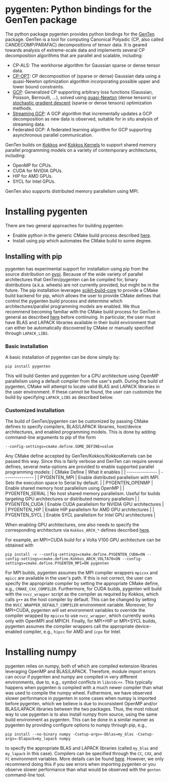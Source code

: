 # pygenten:  Python bindings for the GenTen package

The python package pygenten provides python bindings for the [GenTen](https://github.com/sandialabs/GenTen) package.  GenTen is a tool for computing Canonical Polyadic (CP, also called CANDECOMP/PARAFAC) decompositions of tensor data.  It is geared towards analysis of extreme-scale data and implements several CP decomposition algorithms that are parallel and scalable, including:
* CP-ALS:  The workhorse algorithm for Gaussian sparse or dense tensor data.
* [CP-OPT](https://doi.org/10.1002/cem.1335):  CP decomposition of (sparse or dense) Gaussian data using a quasi-Newton optimization algorithm incorporating possible upper and lower bound constraints.
* [GCP](https://epubs.siam.org/doi/abs/10.1137/18M1203626):  Generalized CP supporting arbitrary loss functions (Gaussian, Poisson, Bernoulli, ...), solved using [quasi-Newton](https://epubs.siam.org/doi/abs/10.1137/18M1203626) (dense tensors) or [stochastic gradient descent](https://doi.org/10.1137/19M1266265) (sparse or dense tensors) optimization methods.
* [Streaming GCP](https://doi.org/10.1145/3592979.3593405): A GCP algorithm that incrementally updates a GCP decomposition as new data is observed, suitable for in situ analysis of streaming data.
* Federated GCP:  A federated learning algorithm for GCP supporting asynchronous parallel communication.

GenTen builds on [Kokkos](https://github.com/kokkos/kokkos) and [Kokkos Kernels](https://github.com/kokkos/kokkos-kernels) to support shared memory parallel programming models on a variety of contemporary architectures, including:
* OpenMP for CPUs.
* CUDA for NVIDIA GPUs.
* HIP for AMD GPUs.
* SYCL for Intel GPUs.

GenTen also supports distributed memory parallelism using MPI.

# Installing pygenten

There are two general approaches for building pygenten:
* Enable python in the generic CMake build process described [here](https://github.com/sandialabs/GenTen#installing-genten).
* Install using pip which automates the CMake build to some degree.

## Installing with pip

pygenten has experimental support for installation using pip from the source distribution on [pypi](https://pypi.org/project/pygenten/).  Because of the wide variety of parallel architectures that GenTen/pygenten can be compiled for, binary distributions (a.k.a. wheels) are not currently provided, but might be in the future.  The pip installation leverages [scikit-build-core](https://github.com/scikit-build/scikit-build-core) to provide a CMake build backend for pip, which allows the user to provide CMake defines that control the pygenten build process and determine which architectures/parallel programming models are enabled.  We thus recommend becoming familiar with the CMake build process for GenTen in general as described [here](https://github.com/sandialabs/GenTen#installing-genten) before continuing.  In particular, the user must have BLAS and LAPACK libraries available in their build environment that can either be automatically discovered by CMake or manually specified through `LAPACK_LIBS`.

### Basic installation

A basic installation of pygenten can be done simply by:
```
pip install pygenten
```
This will build Genten and pygenten for a CPU architecture using OpenMP parallelism using a default compiler from the user's path.  During the build of pygenten, CMake will attempt to locate valid BLAS and LAPACK libraries in the user environment.  If these cannot be found, the user can customize the build by specifying `LAPACK_LIBS` as described below.

### Customized installation

The build of GenTen/pygenten can be customized by passing CMake defines to specify compilers, BLAS/LAPACK libraries, host/device architectures, and enabled programming models.  This is done by adding command-line arguments to pip of the form
```
--config-settings=cmake.define.SOME_DEFINE=value
```
Any CMake define accepted by GenTen/Kokkos/KokkosKernels can be passed this way.  Since this is fairly verbose and GenTen can require several defines, several meta-options are provided to enable supported parallel programming models:
| CMake Define    | What it enables |
| --------------- | --------------- |
| PYGENTEN_MPI    | Enable distributed parallelism with MPI.  Sets the execution space to Serial by default. |
| PYGENTEN_OPENMP | Enable shared memory host parallelism using OpenMP |
| PYGENTEN_SERIAL | No host shared memory parallelism.  Useful for builds targeting GPU architectures or distributed memory parallelism |
| PYGENTEN_CUDA   | Enable CUDA parallelism for NVIDIA GPU architectures |
| PYGENTEN_HIP    | Enable HIP parallelism for AMD GPU architectures |
| PYGENTEN_SYCL   | Enable SYCL parallelism for Intel GPU architectures |

When enabling GPU architectures, one also needs to specify the corresponding architecture via `Kokkos_ARCH_*` defines described [here](https://kokkos.org/kokkos-core-wiki/keywords.html#architectures). 

For example, an MPI+CUDA build for a Volta V100 GPU architecture can be obtained with
```
pip install -v --config-settings=cmake.define.PYGENTEN_CUDA=ON --config-settings=cmake.define.Kokkos_ARCH_VOLTA70=ON --config-settings=cmake.define.PYGENTEN_MPI=ON pygenten
```
For MPI builds, pygenten assumes the MPI compiler wrappers `mpicxx` and `mpicc` are available in the user's path.  If this is not correct, the user can specify the appropriate compiler by setting the appropriate CMake define, e.g., `CMAKE_CXX_COMPILER`.  Furthermore, for CUDA builds, pygenten will build with the `nvcc_wrapper` script as the compiler as required by Kokkos, which calls `g++` as the host compiler by default.  This can be changed by setting the `NVCC_WRAPPER_DEFAULT_COMPILER` environment variable.  Moreover, for MPI+CUDA, pygenten will set environment variables to override the compiler wrapped by `mpicxx` to use `nvcc_wrapper`, which currently works only with OpenMPI and MPICH.  Finally, for MPI+HIP or MPI+SYCL builds, pygenten assumes the compiler wrappers call the appropriate device-enabled compiler, e.g., `hipcc` for AMD and `icpx` for Intel.

# Installing numpy

pygenten relies on numpy, both of which are compiled extension libraries leveraging OpenMP and BLAS/LAPACK.  Therefore, module import errors can occur if pygenten and numpy are compiled in very different environments, due to, e.g., symbol conflicts in `libstdc++`.  This typically happens when pygenten is compiled with a much newer compiler than what was used to compile the numpy wheel.  Futhermore, we have observed slower performance in pygenten in some cases when numpy is imported before pygenten, which we believe is due to inconsistent OpenMP and/or BLAS/LAPACK libraries between the two packages.  Thus, the most robust way to use pygenten is to also install numpy from source, using the same build environment as pygenten.  This can be done in a similar manner as pygenten by providing configure options to numpy through pip, e.g.,
```
pip install --no-binary numpy -Csetup-args=-Dblas=my_blas -Csetup-args=-Dlapack=my_lapack numpy
```
to specify the appropriate BLAS and LAPACK libraries (called `my_blas` and `my_lapack` in this case).  Compilers can be specified through the `CC`, `CXX`, and `FC` environment variables.  More details can be found [here](https://numpy.org/doc/stable/building/compilers_and_options.html).  However, we only recommend doing this if you see errors when importing pygenten or you observe slower performance than what would be observed with the `genten` command-line tool.

